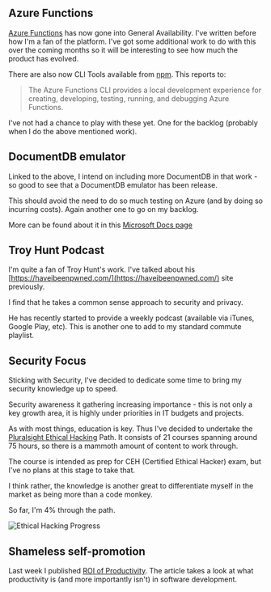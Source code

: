 ## Azure Functions
[Azure Functions](https://azure.microsoft.com/en-gb/services/functions/) has now gone into General Availability.  I've written before how I'm a fan of the platform.  I've got some additional work to do with this over the coming months so it will be interesting to see how much the product has evolved.

There are also now CLI Tools available from [npm](https://www.npmjs.com/package/azure-functions-cli).  This reports to:

> The Azure Functions CLI provides a local development experience for creating, developing, testing, running, and debugging Azure Functions.

I've not had a chance to play with these yet.  One for the backlog (probably when I do the above mentioned work).

## DocumentDB emulator
Linked to the above, I intend on including more DocumentDB in that work - so good to see that a DocumentDB emulator has been release.

This should avoid the need to do so much testing on Azure (and by doing so incurring costs).  Again another one to go on my backlog.

More can be found about it in this [Microsoft Docs page](https://docs.microsoft.com/en-us/azure/documentdb/documentdb-nosql-local-emulator)

## Troy Hunt Podcast
I'm quite a fan of Troy Hunt's work.  I've talked about his [https://haveibeenpwned.com/](https://haveibeenpwned.com/) site previously.

I find that he takes a common sense approach to security and privacy.

He has recently started to provide a weekly podcast (available via iTunes, Google Play, etc).  This is another one to add to my standard commute playlist.

## Security Focus
Sticking with Security, I've decided to dedicate some time to bring my security knowledge up to speed.

Security awareness it gathering increasing importance - this is not only a key growth area, it is highly under priorities in IT budgets and projects.

As with most things, education is key.  Thus I've decided to undertake the [Pluralsight Ethical Hacking](https://app.pluralsight.com/paths/certificate/ethical-hacking) Path.  It consists of 21 courses spanning around 75 hours, so there is a mammoth amount of content to work through.

The course is intended as prep for CEH (Certified Ethical Hacker) exam, but I've no plans at this stage to take that.

I think rather, the knowledge is another great to differentiate myself in the market as being more than a code monkey.

So far, I'm 4% through the path.

![Ethical Hacking Progress](/media/blog/rfc-weekly-28th-November-2016/PluralsightEHPath.PNG)

Shameless self-promotion
------------------------
Last week I published [ROI of Productivity](/blog/roi-of-productivity).  The article takes a look at what productivity is (and more importantly isn't) in software development.
